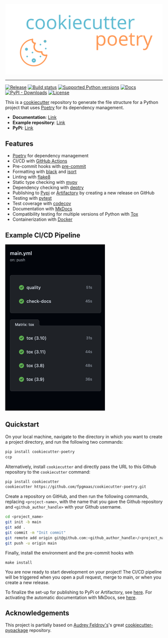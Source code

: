 

<p align="center">
  <img width="600" src="https://raw.githubusercontent.com/fpgmaas/cookiecutter-poetry/main/docs/static/cookiecutter.svg">
</p style = "margin-bottom: 2rem;">

---

[![Release](https://img.shields.io/github/v/release/fpgmaas/cookiecutter-poetry)](https://pypi.org/project/cookiecutter-poetry/)
[![Build status](https://img.shields.io/github/workflow/status/fpgmaas/cookiecutter-poetry/merge-to-main)](https://img.shields.io/github/workflow/status/fpgmaas/cookiecutter-poetry/merge-to-main)
[![Supported Python versions](https://img.shields.io/pypi/pyversions/cookiecutter-poetry)](https://pypi.org/project/cookiecutter-poetry/)
[![Docs](https://img.shields.io/badge/docs-gh--pages-blue)](https://fpgmaas.github.io/cookiecutter-poetry/)
[![PyPI - Downloads](https://img.shields.io/pypi/dm/cookiecutter-poetry)](https://img.shields.io/pypi/dm/cookiecutter-poetry?style=flat-square)
[![License](https://img.shields.io/github/license/fpgmaas/cookiecutter-poetry)](https://img.shields.io/github/license/fpgmaas/cookiecutter-poetry)


This is a [cookiecutter](https://github.com/cookiecutter/cookiecutter)
repository to generate the file structure for a Python project that uses
[Poetry](https://python-poetry.org/) for its dependency management.

- **Documentation**: [Link](https://fpgmaas.github.io/cookiecutter-poetry/)
- **Example repository**: [Link](https://github.com/fpgmaas/cookiecutter-poetry-example)
- **PyPi**: [Link](https://pypi.org/project/cookiecutter-poetry/)

## Features

- [Poetry](https://python-poetry.org/) for dependency management
- CI/CD with [GitHub Actions](https://github.com/features/actions)
- Pre-commit hooks with [pre-commit](https://pre-commit.com/)
- Formatting with [black](https://pypi.org/project/black/) and [isort](https://pycqa.github.io/isort/index.html)
- Linting with [flake8](https://flake8.pycqa.org/en/latest/)
- Static type checking with [mypy](https://mypy.readthedocs.io/en/stable/)
- Dependency checking with [deptry](https://fpgmaas.github.io/deptry/)
- Publishing to [Pypi](https://pypi.org) or [Artifactory](https://jfrog.com/artifactory) by creating a new release on GitHub
- Testing with [pytest](https://docs.pytest.org/en/7.1.x/)
- Test coverage with [codecov](https://about.codecov.io/)
- Documentation with [MkDocs](https://www.mkdocs.org/)
- Compatibility testing for multiple versions of Python with [Tox](https://tox.wiki/en/latest/)
- Containerization with [Docker](https://www.docker.com/)

## Example CI/CD Pipeline

[![Example pipeline](https://raw.githubusercontent.com/fpgmaas/cookiecutter-poetry/main/static/images/pipeline.png)](https://raw.githubusercontent.com/fpgmaas/cookiecutter-poetry/main/static/images/pipeline.png)

## Quickstart

On your local machine, navigate to the directory in which you want to
create a project directory, and run the following two commands:

``` bash
pip install cookiecutter-poetry 
ccp
```

Alternatively, install `cookiecutter` and directly pass the URL to this
Github repository to the `cookiecutter` command:

``` bash
pip install cookiecutter
cookiecutter https://github.com/fpgmaas/cookiecutter-poetry.git
```

Create a repository on GitHub, and then run the following commands, replacing `<project-name>`, with the name that you gave the Github repository and
`<github_author_handle>` with your Github username.

``` bash
cd <project_name>
git init -b main
git add .
git commit -m "Init commit"
git remote add origin git@github.com:<github_author_handle>/<project_name>.git
git push -u origin main
```

Finally, install the environment and the pre-commit hooks with

 ```
 make install
 ```

You are now ready to start development on your project! The CI/CD
pipeline will be triggered when you open a pull request, merge to main,
or when you create a new release.

To finalize the set-up for publishing to PyPi or Artifactory, see
[here](https://fpgmaas.github.io/cookiecutter-poetry/features/publishing/#set-up-for-pypi).
For activating the automatic documentation with MkDocs, see
[here](https://fpgmaas.github.io/cookiecutter-poetry/features/mkdocs/#enabling-the-documentation-on-github).

## Acknowledgements

This project is partially based on [Audrey
Feldroy\'s](https://github.com/audreyfeldroy)\'s great
[cookiecutter-pypackage](https://github.com/audreyfeldroy/cookiecutter-pypackage)
repository.
